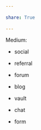 ---  
share: True  
---  
Medium:  
- social  
- referral  
- forum  
- blog  
- vault  
- chat  
- form
